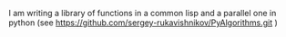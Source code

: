 I am writing a library of functions in a common lisp and a parallel one in python (see https://github.com/sergey-rukavishnikov/PyAlgorithms.git )
